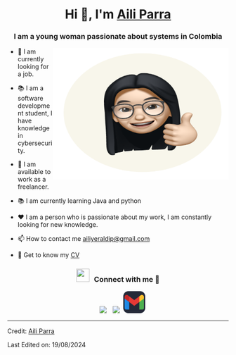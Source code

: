 <h1 align="center">Hi 👋, I'm <a href="https://github.com/Ailiparra" target="blank">
Aili Parra</a></h1>

<h3 align="center">I am a young woman passionate about systems in Colombia</h3>


<a target="_blank" align="center">
  <img align="right" top="500" height="300" width="400" alt="GIF" src="https://github.com/Kathryn-Jie/Kathryn-Jie/blob/main/kathryn.png">
</a>

- :eyes: I am currently looking for a job.

- :books: I am a software development student, I have knowledge in cybersecurity.

- 🤝 I am available to work as a freelancer.

- :books: I am currently learning Java and python

- :heart: I am a person who is passionate about my work, I am constantly looking for new knowledge.

- 📫 How to contact me ailiyeraldip@gmail.com

- 📄 Get to know my <a href="https://github.com/100rabhcsmc/100DaysOfSwift" target="blank">CV</a>

<h3 align="center" > <img src="https://media.giphy.com/media/iY8CRBdQXODJSCERIr/giphy.gif" width="30" height="30" style="margin-right: 10px;">Connect with me 🤝 </h3>

<p align="center">

 <div align="center"  class="icons-social" style="margin-left: 10px;">
      <!-- <a style="margin-left: 10px;"  target="_blank" href="https://www.linkedin.com/in/saurabhmchavan/">
			<img src="https://img.icons8.com/doodle/40/000000/linkedin--v2.png"></a> -->
        <a style="margin-left: 10px;" target="_blank" href="https://github.com/Ailiparra">
		<img src="https://img.icons8.com/doodle/40/000000/github--v1.png"></a>
		<!-- <a style="margin-left: 10px;" target="_blank" href="https://stackoverflow.com/users/12053852/saurabh-chavan?tab=profile">
				<img src="https://img.icons8.com/external-tal-revivo-color-tal-revivo/40/000000/external-stack-overflow-is-a-question-and-answer-site-for-professional-logo-color-tal-revivo.png"></a> -->
	    <a style="margin-left: 10px;" target="_blank" href="https://www.instagram.com/aili_0712/">
			<img src="https://img.icons8.com/doodle/40/000000/instagram-new--v2.png"></a>
		<!-- <a style="margin-left: 10px;" target="_blank" href="https://www.youtube.com/channel/UC-ZdNkKNHC6KguDqNFKO2Nw?view_as=subscriber">
				<img src="https://img.icons8.com/doodle/1x/youtube--v2.png" ></a>-->
        <a style="margin-left: 5px;" target="_blank" href="">
				<img src="https://github.com/tandpfun/skill-icons/blob/main/icons/Gmail-Dark.svg" width="50" height="50" ></a>

        
    
</div>

---

Credit: [Aili Parra](https://github.com/Ailiparra)

Last Edited on: 19/08/2024